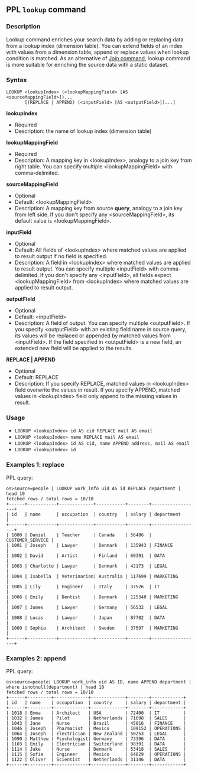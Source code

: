 ## PPL `lookup` command

### Description
Lookup command enriches your search data by adding or replacing data from a lookup index (dimension table).
You can extend fields of an index with values from a dimension table, append or replace values when lookup condition is matched.
As an alternative of [Join command](ppl-join-command), lookup command is more suitable for enriching the source data with a static dataset.


### Syntax

```
LOOKUP <lookupIndex> (<lookupMappingField> [AS <sourceMappingField>])...
       [(REPLACE | APPEND) (<inputField> [AS <outputField>])...]
```

**lookupIndex**
- Required
- Description: the name of lookup index (dimension table)

**lookupMappingField**
- Required
- Description: A mapping key in \<lookupIndex\>, analogy to a join key from right table. You can specify multiple \<lookupMappingField\> with comma-delimited.

**sourceMappingField**
- Optional
- Default: \<lookupMappingField\>
- Description: A mapping key from source **query**, analogy to a join key from left side. If you don't specify any \<sourceMappingField\>, its default value is \<lookupMappingField\>.

**inputField**
- Optional
- Default: All fields of \<lookupIndex\> where matched values are applied to result output if no field is specified.
- Description: A field in \<lookupIndex\> where matched values are applied to result output. You can specify multiple \<inputField\> with comma-delimited. If you don't specify any \<inputField\>, all fields expect \<lookupMappingField\> from \<lookupIndex\> where matched values are applied to result output.

**outputField**
- Optional
- Default: \<inputField\>
- Description:  A field of output. You can specify multiple \<outputField\>. If you specify \<outputField\> with an existing field name in source query, its values will be replaced or appended by matched values from \<inputField\>. If the field specified in \<outputField\> is a new field, an extended new field will be applied to the results.

**REPLACE | APPEND**
- Optional
- Default: REPLACE
- Description: If you specify REPLACE, matched values in \<lookupIndex\> field overwrite the values in result. If you specify APPEND, matched values in \<lookupIndex\> field only append to the missing values in result.

### Usage
- `LOOKUP <lookupIndex> id AS cid REPLACE mail AS email`
- `LOOKUP <lookupIndex> name REPLACE mail AS email`
- `LOOKUP <lookupIndex> id AS cid, name APPEND address, mail AS email`
- `LOOKUP <lookupIndex> id`

### Examples 1: replace

PPL query:

    os>source=people | LOOKUP work_info uid AS id REPLACE department | head 10
    fetched rows / total rows = 10/10
    +------+-----------+-------------+-----------+--------+------------------+
    | id   | name      | occupation  | country   | salary | department       |
    +------+-----------+-------------+-----------+--------+------------------+
    | 1000 | Daniel    | Teacher     | Canada    | 56486  | CUSTOMER_SERVICE |
    | 1001 | Joseph    | Lawyer      | Denmark   | 135943 | FINANCE          |
    | 1002 | David     | Artist      | Finland   | 60391  | DATA             |
    | 1003 | Charlotte | Lawyer      | Denmark   | 42173  | LEGAL            |
    | 1004 | Isabella  | Veterinarian| Australia | 117699 | MARKETING        |
    | 1005 | Lily      | Engineer    | Italy     | 37526  | IT               |
    | 1006 | Emily     | Dentist     | Denmark   | 125340 | MARKETING        |
    | 1007 | James     | Lawyer      | Germany   | 56532  | LEGAL            |
    | 1008 | Lucas     | Lawyer      | Japan     | 87782  | DATA             |
    | 1009 | Sophia    | Architect   | Sweden    | 37597  | MARKETING        |
    +------+-----------+-------------+-----------+--------+------------------+

### Examples 2: append

PPL query:

    os>source=people| LOOKUP work_info uid AS ID, name APPEND department | where isnotnull(department) | head 10
    fetched rows / total rows = 10/10
    +------+---------+-------------+-------------+--------+------------+
    | id   | name    | occupation  | country     | salary | department |
    +------+---------+-------------+-------------+--------+------------+
    | 1018 | Emma    | Architect   | USA         | 72400  | IT         |
    | 1032 | James   | Pilot       | Netherlands | 71698  | SALES      |
    | 1043 | Jane    | Nurse       | Brazil      | 45016  | FINANCE    |
    | 1046 | Joseph  | Pharmacist  | Mexico      | 109152 | OPERATIONS |
    | 1064 | Joseph  | Electrician | New Zealand | 50253  | LEGAL      |
    | 1090 | Matthew | Psychologist| Germany     | 73396  | DATA       |
    | 1103 | Emily   | Electrician | Switzerland | 98391  | DATA       |
    | 1114 | Jake    | Nurse       | Denmark     | 53418  | SALES      |
    | 1115 | Sofia   | Engineer    | Mexico      | 64829  | OPERATIONS |
    | 1122 | Oliver  | Scientist   | Netherlands | 31146  | DATA       |
    +------+---------+-------------+-------------+--------+------------+
